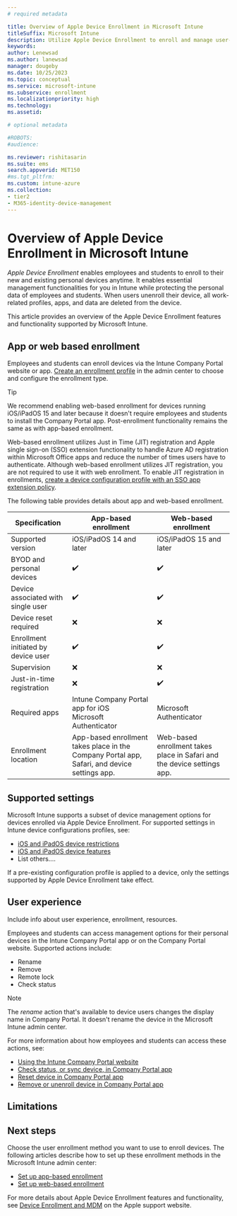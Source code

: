 ```yaml
---
# required metadata

title: Overview of Apple Device Enrollment in Microsoft Intune  
titleSuffix: Microsoft Intune
description: Utilize Apple Device Enrollment to enroll and manage user-owned iOS/iPadOS devices in Microsoft Intune.
keywords:
author: Lenewsad
ms.author: lanewsad
manager: dougeby
ms.date: 10/25/2023
ms.topic: conceptual
ms.service: microsoft-intune
ms.subservice: enrollment
ms.localizationpriority: high
ms.technology:
ms.assetid: 

# optional metadata

#ROBOTS:
#audience:

ms.reviewer: rishitasarin
ms.suite: ems
search.appverid: MET150
#ms.tgt_pltfrm:
ms.custom: intune-azure 
ms.collection:
- tier2
- M365-identity-device-management
---
```


# Overview of Apple Device Enrollment in Microsoft Intune  
*Apple Device Enrollment* enables employees and students to enroll to their new and existing personal devices anytime. It enables essential management functionalities for you in Intune while protecting the personal data of employees and students. When users unenroll their device, all work-related profiles, apps, and data are deleted from the device.    

This article provides an overview of the Apple Device Enrollment features and functionality supported by Microsoft Intune.    

## App or web based enrollment        
Employees and students can enroll devices via the Intune Company Portal website or app. [Create an enrollment profile](tbd) in the admin center to choose and configure the enrollment type.   

> [!TIP]
> We recommend enabling web-based enrollment for devices running iOS/iPadOS 15 and later because it doesn't require employees and students to install the Company Portal app. Post-enrollment functionality remains the same as with app-based enrollment. 

Web-based enrollment utilizes Just in Time (JIT) registration and Apple single sign-on (SSO) extension functionality to handle Azure AD registration within Microsoft Office apps and reduce the number of times users have to authenticate. Although web-based enrollment utilizes JIT registration, you are not required to use it with web enrollment. To enable JIT registration in enrollments, [create a device configuration profile with an SSO app extension policy](web-based-device-enrollment-ios.md#step-1-set-up-just-in-time-registration).  

The following table provides details about app and web-based enrollment.   

| Specification | App-based enrollment | Web-based enrollment|
| --- | --- | --- | 
| Supported version | iOS/iPadOS 14 and later |iOS/iPadOS 15 and later |
| BYOD and personal devices | ✔️ |✔️ |
| Device associated with single user | ✔️ |✔️|
| Device reset required| ❌|❌|
| Enrollment initiated by device user | ✔️ |✔️|
| Supervision |❌|❌| 
| Just-in-time registration | ❌ |✔️ |
| Required apps | Intune Company Portal app for iOS <br> Microsoft Authenticator | Microsoft Authenticator |  
| Enrollment location | App-based enrollment takes place in the Company Portal app, Safari, and device settings app. |Web-based enrollment takes place in Safari and the device settings app.| 

## Supported settings    
Microsoft Intune supports a subset of device management options for devices enrolled via Apple Device Enrollment. For supported settings in Intune device configurations profiles, see:

   * [iOS and iPadOS device restrictions](../configuration/device-restrictions-ios.md)  
   * [iOS and iPadOS device features](../configuration/ios-device-features-settings.md) 
   * List others....

If a pre-existing configuration profile is applied to a device, only the settings supported by Apple Device Enrollment take effect. 

## User experience 
Include info about user experience, enrollment, resources.  

Employees and students can access management options for their personal devices in the Intune Company Portal app or on the Company Portal website. Supported actions include:  
- Rename   
- Remove  
- Remote lock  
- Check status  

>[!NOTE]
> The *rename* action that's available to device users changes the display name in Company Portal. It doesn't rename the device in the Microsoft Intune admin center.  

For more information about how employees and students can access these actions, see:

* [Using the Intune Company Portal website](../user-help/using-the-intune-company-portal-website.md) 
* [Check status, or sync device, in Company Portal app](../user-help/sync-your-device-manually-ios.md)
* [Reset device in Company Portal app](../user-help/effects-of-device-reset-company-portal-ios.md)  
* [Remove or unenroll device in Company Portal app](../user-help/unenroll-your-device-from-intune-ios.md)  

## Limitations   


## Next steps  

Choose the user enrollment method you want to use to enroll devices. The following articles describe how to set up these enrollment methods in the Microsoft Intune admin center:    

* [Set up app-based enrollment](app-based-device-enrollment-ios.md)   
* [Set up web-based enrollment](web-based-device-enrollment-ios.md) 

For more details about Apple Device Enrollment features and functionality, see [Device Enrollment and MDM]( https://support.apple.com/guide/deployment/device-enrollment-and-mdm-depd1c27dfe6/web) on the Apple support website.  


